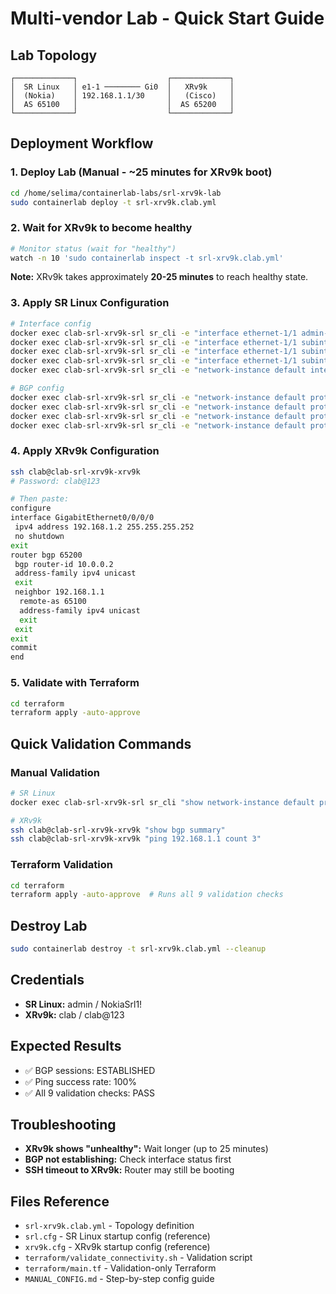 # Multi-vendor Lab - Quick Start Guide

## Lab Topology
```
┌─────────────┐                    ┌─────────────┐
│  SR Linux   │ e1-1 ──────── Gi0  │   XRv9k     │
│  (Nokia)    │ 192.168.1.1/30     │   (Cisco)   │
│  AS 65100   │                    │  AS 65200   │
└─────────────┘                    └─────────────┘
```

## Deployment Workflow

### 1. Deploy Lab (Manual - ~25 minutes for XRv9k boot)
```bash
cd /home/selima/containerlab-labs/srl-xrv9k-lab
sudo containerlab deploy -t srl-xrv9k.clab.yml
```

### 2. Wait for XRv9k to become healthy
```bash
# Monitor status (wait for "healthy")
watch -n 10 'sudo containerlab inspect -t srl-xrv9k.clab.yml'
```
**Note:** XRv9k takes approximately **20-25 minutes** to reach healthy state.

### 3. Apply SR Linux Configuration
```bash
# Interface config
docker exec clab-srl-xrv9k-srl sr_cli -e "interface ethernet-1/1 admin-state enable" -c
docker exec clab-srl-xrv9k-srl sr_cli -e "interface ethernet-1/1 subinterface 0 admin-state enable" -c
docker exec clab-srl-xrv9k-srl sr_cli -e "interface ethernet-1/1 subinterface 0 ipv4 admin-state enable" -c
docker exec clab-srl-xrv9k-srl sr_cli -e "interface ethernet-1/1 subinterface 0 ipv4 address 192.168.1.1/30" -c
docker exec clab-srl-xrv9k-srl sr_cli -e "network-instance default interface ethernet-1/1.0" -c

# BGP config
docker exec clab-srl-xrv9k-srl sr_cli -e "network-instance default protocols bgp admin-state enable autonomous-system 65100 router-id 10.0.0.1 afi-safi ipv4-unicast admin-state enable" -c
docker exec clab-srl-xrv9k-srl sr_cli -e "network-instance default protocols bgp group ebgp peer-as 65200" -c
docker exec clab-srl-xrv9k-srl sr_cli -e "network-instance default protocols bgp group ebgp admin-state enable afi-safi ipv4-unicast admin-state enable" -c
docker exec clab-srl-xrv9k-srl sr_cli -e "network-instance default protocols bgp neighbor 192.168.1.2 peer-group ebgp" -c
```

### 4. Apply XRv9k Configuration
```bash
ssh clab@clab-srl-xrv9k-xrv9k
# Password: clab@123

# Then paste:
configure
interface GigabitEthernet0/0/0/0
 ipv4 address 192.168.1.2 255.255.255.252
 no shutdown
exit
router bgp 65200
 bgp router-id 10.0.0.2
 address-family ipv4 unicast
 exit
 neighbor 192.168.1.1
  remote-as 65100
  address-family ipv4 unicast
  exit
 exit
exit
commit
end
```

### 5. Validate with Terraform
```bash
cd terraform
terraform apply -auto-approve
```

## Quick Validation Commands

### Manual Validation
```bash
# SR Linux
docker exec clab-srl-xrv9k-srl sr_cli "show network-instance default protocols bgp neighbor"

# XRv9k
ssh clab@clab-srl-xrv9k-xrv9k "show bgp summary"
ssh clab@clab-srl-xrv9k-xrv9k "ping 192.168.1.1 count 3"
```

### Terraform Validation
```bash
cd terraform
terraform apply -auto-approve  # Runs all 9 validation checks
```

## Destroy Lab
```bash
sudo containerlab destroy -t srl-xrv9k.clab.yml --cleanup
```

## Credentials
- **SR Linux:** admin / NokiaSrl1!
- **XRv9k:** clab / clab@123

## Expected Results
- ✅ BGP sessions: ESTABLISHED
- ✅ Ping success rate: 100%
- ✅ All 9 validation checks: PASS

## Troubleshooting
- **XRv9k shows "unhealthy":** Wait longer (up to 25 minutes)
- **BGP not establishing:** Check interface status first
- **SSH timeout to XRv9k:** Router may still be booting

## Files Reference
- `srl-xrv9k.clab.yml` - Topology definition
- `srl.cfg` - SR Linux startup config (reference)
- `xrv9k.cfg` - XRv9k startup config (reference)
- `terraform/validate_connectivity.sh` - Validation script
- `terraform/main.tf` - Validation-only Terraform
- `MANUAL_CONFIG.md` - Step-by-step config guide
